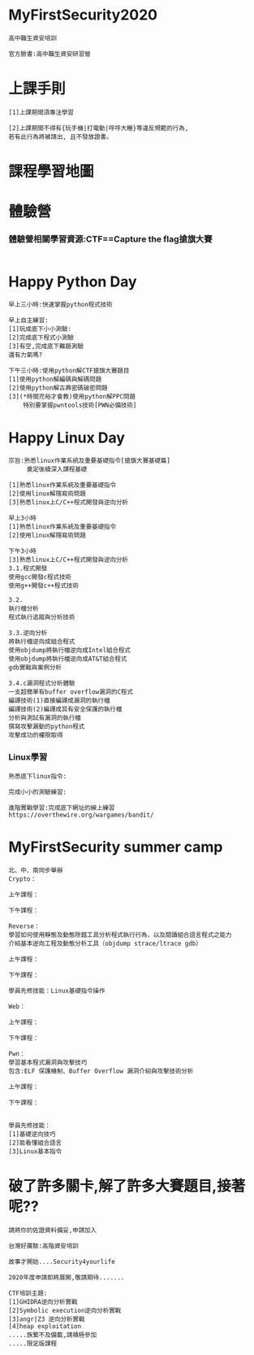 # MyFirstSecurity2020
```
高中職生資安培訓

官方臉書:高中職生資安研習營
```
# 上課手則
```
[1]上課期間須專注學習

[2]上課期間不得有{玩手機|打電動|呼呼大睡}等違反規範的行為,
若有此行為將被請出, 且不發放證書。
```
# 課程學習地圖


# 體驗營

### 體驗營相關學習資源:CTF==Capture the flag搶旗大賽
```

```
# Happy Python Day
```
早上三小時:快速掌握python程式技術
```
```
早上自主練習:
[1]玩成底下小小測驗:
[2]完成底下程式小測驗 
[3]有空,完成底下難題測驗
還有力氣嗎?
```
```
下午三小時:使用python解CTF搶旗大賽題目
[1]使用python解編碼與解碼問題
[2]使用python解古典密碼破密問題
[3](*時間充裕才會教)使用python解PPC問題
    特別要掌握pwntools技術[PWN必備技術]
```
# Happy Linux Day
```
宗旨:熟悉linux作業系統及重要基礎指令[搶旗大賽基礎篇]
     奠定後續深入課程基礎
     
[1]熟悉linux作業系統及重要基礎指令
[2]使用linux解隱寫術問題
[3]熟悉linux上C/C++程式開發與逆向分析

早上3小時
[1]熟悉linux作業系統及重要基礎指令
[2]使用linux解隱寫術問題

下午3小時
[3]熟悉linux上C/C++程式開發與逆向分析
3.1.程式開發
使用gcc開發c程式技術
使用g++開發c++程式技術

3.2.
執行檔分析
程式執行追蹤與分析技術

3.3.逆向分析
將執行檔逆向成組合程式
使用objdump將執行檔逆向成Intel組合程式
使用objdump將執行檔逆向成AT&T組合程式
gdb實戰與案例分析

3.4.c漏洞程式分析體驗
一支超簡單有buffer overflow漏洞的C程式
編譯技術(1)直接編譯成漏洞的執行檔
編譯技術(2)編譯成具有安全保護的執行檔
分析與測試有漏洞的執行檔
撰寫攻擊漏動的python程式
攻擊成功的權限取得
```
### Linux學習
```
熟悉底下linux指令:
```
```
完成小小的測驗練習:
```
```
進階實戰學習:完成底下網址的線上練習
https://overthewire.org/wargames/bandit/
```
# MyFirstSecurity summer camp
```
北、中、南同步舉辦
Crypto：

上午課程：

下午課程：

Reverse：
學習如何使用靜態及動態除錯工具分析程式執行行為，以及閱讀組合語言程式之能力
介紹基本逆向工程及動態分析工具（objdump strace/ltrace gdb）

上午課程：

下午課程：

學員先修技能：Linux基礎指令操作

Web：

上午課程：

下午課程：

Pwn：
學習基本程式漏洞與攻擊技巧
包含:ELF 保護機制、Buffer Overflow 漏洞介紹與攻擊技術分析

上午課程：

下午課程：


學員先修技能：
[1]基礎逆向技巧
[2]能看懂組合語言
[3]Linux基本指令
```
# 破了許多關卡,解了許多大賽題目,接著呢??
```
請將你的佐證資料備妥,申請加入

台灣好厲駭:高階資安培訓

故事才開始....Security4yourlife
```
```
2020年度申請即將展開,敬請期待.......
```
```
CTF培訓主題:
[1]GHIDRA逆向分析實戰
[2]Symbolic execution逆向分析實戰
[3]angr|Z3 逆向分析實戰
[4]heap exploitation
.....族繁不及備載,請積極參加 
.....限定版課程
```
